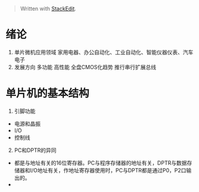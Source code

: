 > Written with [StackEdit](https://stackedit.io/).
# 绪论
1. 单片微机应用领域
家用电器、办公自动化、工业自动化、智能仪器仪表、汽车电子
2. 发展方向
多功能 高性能 全盘CMOS化趋势 推行串行扩展总线
# 单片机的基本结构
1. 引脚功能
- 电源和晶振
- I/O
- 控制线
2. PC和DPTR的异同
- 都是与地址有关的16位寄存器。PC与程序存储器的地址有关，DPTR与数据存储器和I/O地址有关，作地址寄存器使用时，PC与DPTR都是通过P0，P2口输出的。
- 
<!--stackedit_data:
eyJoaXN0b3J5IjpbLTIwMTk0OTEzNzQsLTQ5NzgyMTkzMCw2MT
YxMjE4MjUsMTg0NDI5Mzg5OCwtNjE4MzM2MTIsLTc4ODgxOTI2
OCwyMDM2ODg5OTgwLC0xMzM2NzAwMzgzLDE2NTU1Nzg4MTgsMT
gyOTY4NjA0NywtNTQ0NDE1ODE3LDE4MDg4NTk0MjQsNzMwOTk4
MTE2XX0=
-->